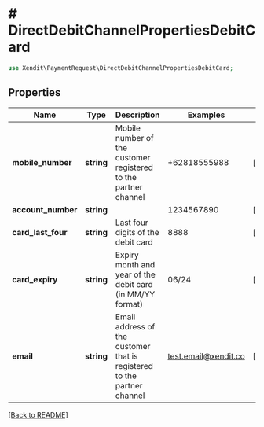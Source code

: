 # # DirectDebitChannelPropertiesDebitCard


```php
use Xendit\PaymentRequest\DirectDebitChannelPropertiesDebitCard;
```

## Properties

Name | Type | Description | Examples | Notes
------------ | ------------- | ------------- | ------------- | ------------- 
**mobile_number** | **string** | Mobile number of the customer registered to the partner channel | +62818555988 |  [optional]
**account_number** | **string** |  | 1234567890 |  [optional]
**card_last_four** | **string** | Last four digits of the debit card | 8888 |  [optional]
**card_expiry** | **string** | Expiry month and year of the debit card (in MM/YY format) | 06/24 |  [optional]
**email** | **string** | Email address of the customer that is registered to the partner channel | test.email@xendit.co |  [optional]

[[Back to README]](../../README.md)
